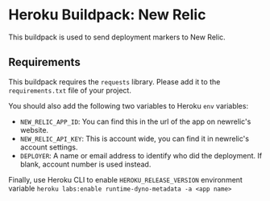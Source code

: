 # Heroku Buildpack: New Relic
This buildpack is used to send deployment markers to New Relic.

## Requirements

This buildpack requires the `requests` library. Please add it to the `requirements.txt` file of your project.

You should also add the following two variables to Heroku `env` variables:

- `NEW_RELIC_APP_ID`: You can find this in the url of the app on newrelic's website.
- `NEW_RELIC_API_KEY`: This is account wide, you can find it in newrelic's account settings.
- `DEPLOYER`: A name or email address to identify who did the deployment.  If blank, account number is used instead.

Finally, use Heroku CLI to enable `HEROKU_RELEASE_VERSION` environment variable
`heroku labs:enable runtime-dyno-metadata -a <app name>`
